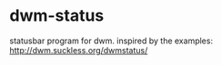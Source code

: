dwm-status
==========

statusbar program for dwm. inspired by the examples: http://dwm.suckless.org/dwmstatus/
